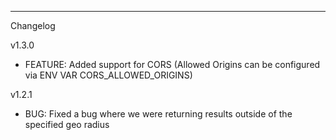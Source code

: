 ---
Changelog

v1.3.0
* FEATURE: Added support for CORS (Allowed Origins can be configured via ENV VAR CORS_ALLOWED_ORIGINS)

v1.2.1
* BUG: Fixed a bug where we were returning results outside of the specified geo radius